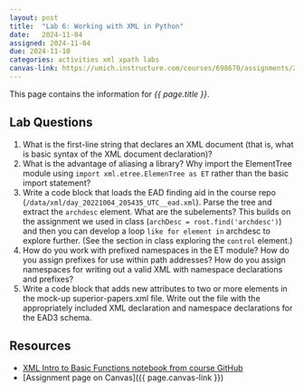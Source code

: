 ```yaml
---
layout: post
title:  "Lab 6: Working with XML in Python"
date:   2024-11-04
assigned: 2024-11-04
due: 2024-11-10
categories: activities xml xpath labs
canvas-link: https://umich.instructure.com/courses/698670/assignments/2472584
---
```


This page contains the information for *{{ page.title }}*.

## Lab Questions

1. What is the first-line string that declares an XML document (that is, what is basic syntax of the XML document declaration)?
2. What is the advantage of aliasing a library? Why import the ElementTree module using `import xml.etree.ElemenTree as ET` rather than the basic import statement?
3. Write a code block that loads the EAD finding aid in the course repo (`/data/xml/day_20221004_205435_UTC__ead.xml`). Parse the tree and extract the `archdesc` element. What are the subelements? This builds on the assignment we used in class (`archDesc = root.find('archdesc')`) and then you can develop a loop `like for element in` archdesc to explore further. (See the section in class exploring the `control` element.)
4. How do you work with prefixed namespaces in the ET module? How do you assign prefixes for use within path addresses? How do you assign namespaces for writing out a valid XML with namespace declarations and prefixes?
5. Write a code block that adds new attributes to two or more elements in the mock-up superior-papers.xml file. Write out the file with the appropriately included XML declaration and namespace declarations for the EAD3 schema.

## Resources

* [XML Intro to Basic Functions notebook from course GitHub][worked-notebook]
* [Assignment page on Canvas]({{ page.canvas-link }})

[worked-notebook]: https://github.com/morskyjezek/si676-2024-data/blob/main/examples/xml-intro-basic-functions-ET.ipynb
